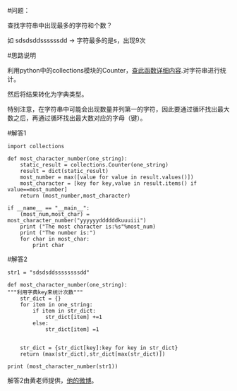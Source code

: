 #问题：

查找字符串中出现最多的字符和个数？

如 sdsdsddssssssdd -> 字符最多的是s，出现9次

#思路说明

利用python中的collections模块的Counter，[查此函数详细内容](https://docs.python.org/2/library/collections.html).对字符串进行统计。

然后将结果转化为字典类型。

特别注意，在字符串中可能会出现数量并列第一的字符，因此要通过循环找出最大数之后，再通过循环找出最大数对应的字母（键）。

#解答1

    import collections

    def most_character_number(one_string):
        static_result = collections.Counter(one_string) 
        result = dict(static_result)                            
        most_number = max([value for value in result.values()])
        most_character = [key for key,value in result.items() if value==most_number]
        return (most_number,most_character)

    if __name__ == "__main__":
        (most_num,most_char) = most_character_number("yyyyyyddddddkuuuiii")
        print ("The most character is:%s"%most_num)
        print ("The number is:")
        for char in most_char:
            print char

#解答2

    str1 = "sdsdsddssssssssdd"
    
    def most_character_number(one_string):
    """利用字典key来统计次数"""
        str_dict = {}
        for item in one_string:
            if item in str_dict:
                str_dict[item] +=1
            else:
                str_dict[item] =1

        
        str_dict = {str_dict[key]:key for key in str_dict}
        return (max(str_dict),str_dict[max(str_dict)])

    print (most_character_number(str1))

解答2由黄老师提供，[他的微博](http://weibo.com/qiyeminglu)。

